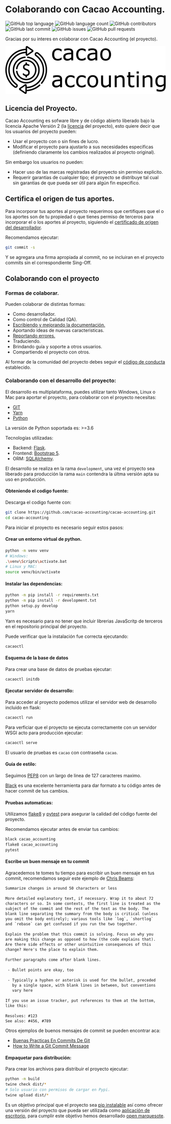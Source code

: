 # Colaborando con Cacao Accounting.

![GitHub top language](https://img.shields.io/github/languages/top/cacao-accounting/cacao-accounting)
![GitHub language count](https://img.shields.io/github/languages/count/cacao-accounting/cacao-accounting)
![GitHub contributors](https://img.shields.io/github/contributors/cacao-accounting/cacao-accounting)
![GitHub last commit](https://img.shields.io/github/last-commit/cacao-accounting/cacao-accounting)
![GitHub issues](https://img.shields.io/github/issues/cacao-accounting/cacao-accounting)
![GitHub pull requests](https://img.shields.io/github/issues-pr-raw/cacao-accounting/cacao-accounting)


Gracias por su interes en colaborar con Cacao Accounting (el proyecto).

![Logo](https://raw.githubusercontent.com/cacao-accounting/cacao-accounting/development/cacao_accounting/static/media/cacao_accounting%20_logo.png)

## Licencia del Proyecto.

Cacao Accounting es sofware libre y de código abierto liberado bajo la licencia Apache Versión 2 (la [licencia](https://github.com/cacao-accounting/cacao-accounting/blob/master/LICENSE) del proyecto), esto quiere decir que los usuarios del proyecto pueden:

* Usar el proyecto con o sin fines de lucro.
* Modificar el proyecto para ajustarlo a sus necesidades especificas (definiendo claramente los cambios realizados al proyecto original).

Sin embargo los usuarios no pueden:

* Hacer uso de las marcas registradas del proyecto
sin permiso explicito.
* Requerir garantias de cualquier tipo; el proyecto se distribuye tal cual sin garantias
de que pueda ser útil para algún fin especifico.

## Certifica el origen de tus aportes.

Para incorporar tus aportes al proyecto requerimos que certifiques que el o los aportes son de tu propiedad o que tienes permiso de terceros para incorporar el o los aportes al proyecto, siguiendo el [certificado de origen del desarrollador](https://developercertificate.org/).

Recomendamos ejecutar:

```bash
git commit -s
```

Y se agregara una firma apropiada al commit, no se incluiran en el proyecto commits sin el correspondiente
Sing-Off.

## Colaborando con el proyecto

### Formas de colaborar.

Pueden colaborar de distintas formas:

* Como desarrollador.
* Como control de Calidad (QA).
* [Escribiendo y mejorando la documentación.](https://github.com/cacao-accounting/cacao-accounting-manual)
* Aportando ideas de nuevas caracteristicas.
* [Reportando errores.](https://github.com/cacao-accounting/cacao-accounting/issues)
* Traduciendo.
* Brindando guía y soporte a otros usuarios.
* Compartiendo el proyecto con otros.

Al formar de la comunidad del proyecto debes seguir el [código de conducta](https://github.com/cacao-accounting/cacao-accounting/blob/master/CODE_OF_CONDUCT.md) establecido.

### Colaborando con el desarrollo del proyecto:

El desarrollo es multiplataforma, puedes utilizar tanto Windows, Linux o Mac
para aportar el proyecto, para colaborar con el proyecto necesitas:

  * [GIT](https://git-scm.com/)
  * [Yarn](https://yarnpkg.com/lang/en/)
  * [Python](https://www.python.org/downloads/)

La versión de Python soportada es: >=3.6

Tecnologías utilizadas:
* Backend: [Flask](https://flask.palletsprojects.com/en/1.1.x/).
* Frontend: [Bootstrap 5](https://v5.getbootstrap.com/).
* ORM: [SQLAlchemy](https://www.sqlalchemy.org/).

El desarrollo se realiza en la rama ```development```, una vez el proyecto sea liberado para producción la rama
```main``` contendra la últma versión apta su uso en producción.

#### Obteniendo el codigo fuente:

Descarga el codigo fuente con:

```bash
git clone https://github.com/cacao-accounting/cacao-accounting.git
cd cacao-accounting
```

Para iniciar el proyecto es necesario seguir estos pasos:

#### Crear un entorno virtual de python.

```bash
python -m venv venv
# Windows:
.\venv\Scripts\activate.bat
# Linux y MAC: 
source venv/bin/activate 
```

#### Instalar las dependencias:

```bash
python -m pip install -r requirements.txt
python -m pip install -r development.txt
python setup.py develop
yarn
```

Yarn es necesario para no tener que incluir librerias JavaScritp de terceros en el repositorio principal del proyecto.

Puede verificar que la instalación fue correcta ejecutando:

```bash
cacaoctl
```

#### Esquema de la base de datos

Para crear una base de datos de pruebas ejecutar:

```bash
cacaoctl initdb
```

#### Ejecutar servidor de desarrollo:

Para acceder al proyecto podemos utilizar el servidor web de desarrollo incluido en flask:

```bash
cacaoctl run
```

Para verficiar que el proyecto se ejecuta correctamente con un servidor WSGI acto para producción ejecutar:

```bash
cacaoctl serve
```

El usuario de pruebas es ```cacao``` con contraseña ```cacao```.

#### Guía de estilo:

Seguimos [PEP8](https://www.python.org/dev/peps/pep-0008/) con un largo de linea de 127 caracteres maximo.

[Black](https://github.com/psf/black) es una excelente herramienta para dar formato a tu código antes de hacer commit de tus cambios.

#### Pruebas automaticas:

Utilizamos [flake8](https://flake8.pycqa.org/en/latest/) y [pytest](https://docs.pytest.org/en/stable/) para asegurar la calidad del código fuente del proyecto.

Recomendamos ejecutar antes de enviar tus cambios:

```bash
black cacao_accounting
flake8 cacao_accounting
pytest
```

#### Escribe un buen mensaje en tu commit

Agracedemos te tomes tu tiempo para escribir un buen mensaje en tus commit, recomendamos seguir este ejemplo de [Chris Beams](https://chris.beams.io/posts/git-commit/):

```
Summarize changes in around 50 characters or less

More detailed explanatory text, if necessary. Wrap it to about 72
characters or so. In some contexts, the first line is treated as the
subject of the commit and the rest of the text as the body. The
blank line separating the summary from the body is critical (unless
you omit the body entirely); various tools like `log`, `shortlog`
and `rebase` can get confused if you run the two together.

Explain the problem that this commit is solving. Focus on why you
are making this change as opposed to how (the code explains that).
Are there side effects or other unintuitive consequences of this
change? Here's the place to explain them.

Further paragraphs come after blank lines.

 - Bullet points are okay, too

 - Typically a hyphen or asterisk is used for the bullet, preceded
   by a single space, with blank lines in between, but conventions
   vary here

If you use an issue tracker, put references to them at the bottom,
like this:

Resolves: #123
See also: #456, #789
```

Otros ejemplos de buenos mensajes de commit se pueden encontrar aca:

 - [Buenas Practicas En Commits De Git](https://www.codigofacilito.com/articulos/buenas-practicas-en-commits-de-git) 
 - [How to Write a Git Commit Message](https://chris.beams.io/posts/git-commit/)

#### Empaquetar para distribución:

Para crear los archivos para distribuir el proyecto ejecutar:

```bash
python -m build
twine check dist/*
# Solo usuario con permisos de cargar en Pypi.
twine upload dist/*
```

Es un objetivo principal que el proyecto sea [pip instalable](https://pypi.org/project/cacao-accounting/) así como ofrecer una versión del proyecto que pueda ser utilizada como [aplicación de escritorio](https://pypi.org/project/cacao-accounting-desktop/), para cumplir este objetivo hemos desarrollado [open marquesote](https://pypi.org/project/open-marquesote/).
